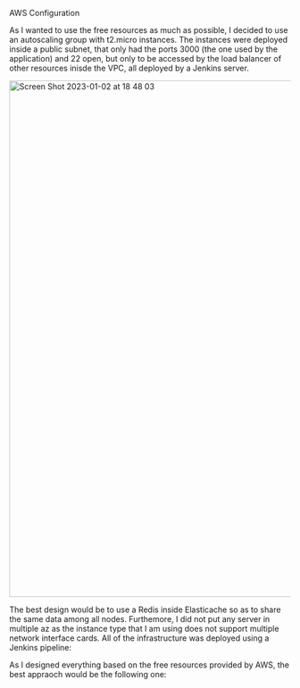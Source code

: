 AWS Configuration

As I wanted to use the free resources as much as possible, I decided to use an autoscaling group with t2.micro instances. The instances were deployed inside a public subnet, that only had the ports 3000 (the one used by the application) and 22 open, but only to be accessed by the load balancer of other resources inisde the VPC, all deployed by a Jenkins server. 

<img width="926" alt="Screen Shot 2023-01-02 at 18 48 03" src="https://user-images.githubusercontent.com/111317556/210287945-a3035590-3133-4a75-836b-3e6f99e0ee06.png">

The best design would be to use a Redis inside Elasticache so as to share the same data among all nodes. Furthemore, I did not put any server in multiple az as the instance type that I am using does not support multiple network interface cards. All of the infrastructure was deployed using a Jenkins pipeline:





As I designed everything based on the free resources provided by AWS, the best appraoch would be the following one:
